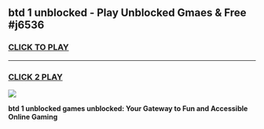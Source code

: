 
## btd 1 unblocked - Play Unblocked Gmaes & Free #j6536
<h3>
<a href="https://news.freeplayer.one?title=btd_1_unblocked&ref=03M">CLICK TO PLAY</a></h3>
<hr>

<h3>
<a href="https://news.freeplayer.one?title=btd_1_unblocked&ref=03M">CLICK 2 PLAY</a>
  
</h3>

<a href="https://news.freeplayer.one?title=btd_1_unblocked&ref=03M"><img src="https://clearcache.store/games.png"></a>


**btd 1 unblocked games unblocked: Your Gateway to Fun and Accessible Online Gaming**
